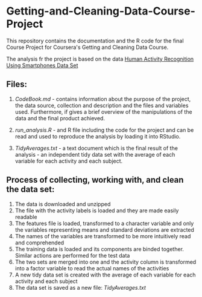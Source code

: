 # Getting-and-Cleaning-Data-Course-Project

This repository contains the documentation and the R code for the final 
Course Project for Coursera's Getting and Cleaning Data Course.

The analysis fr the project is based on the data [Human Activity Recognition Using Smartphones Data Set](http://archive.ics.uci.edu/ml/datasets/Smartphone-Based+Recognition+of+Human+Activities+and+Postural+Transitions)

## **Files:**

1. *CodeBook.md*  - contains information about the purpose of the project, 
the data source, collection and description and the files and variables used.
Furthermore, if gives a brief overview of the manipulations of the data
and the final product achieved.

2. *run_analysis.R* - and R file including the code for the project and 
can be read and used to reproduce the analysis by loading it into RStudio.

3. *TidyAverages.txt* - a text document which is the final result of the 
analysis - an independent tidy data set with the average of each variable 
for each activity and each subject.

## Process of collecting, working with, and clean the data set:

1. The data is downloaded and unzipped
2. The file with the activity labels is loaded and they are made easily readable
3. The features file is loaded, transformed to a character variable and only the variables representing means and standard deviations are extracted
4. The names of the variables are transformed to be more intuitively read and comprehended 
5. The training data is loaded and its components are binded together. Similar actions are performed for the test data
6. The two sets are merged into one and the activity column is transformed into a factor variable to read the actual names of the activities
7. A new tidy data set is created with the average of each variable for each activity and each subject
8. The data set is saved as a new file: *TidyAverages.txt*


